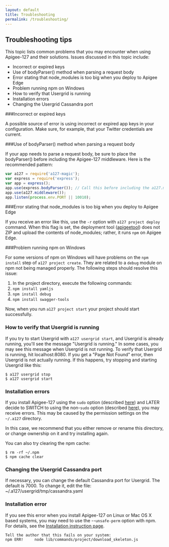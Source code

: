 ```yaml
---
layout: default
title: Troubleshooting
permalink: /troubleshooting/
---
```


## Troubleshooting tips

This topic lists common problems that you may encounter when using Apigee-127 and their solutions. Issues discussed in this topic include:

* Incorrect or expired keys
* Use of bodyParser() method when parsing a request body
* Error stating that node_modules is too big when you deploy to Apigee Edge
* Problem running npm on Windows
* How to verify that Usergrid is running
* Installation errors
* Changing the Usergrid Cassandra port

###Incorrect or expired keys

A possible source of error is using incorrect or expired app keys in your configuration. Make sure, for example, that your Twitter credentials are current.

###Use of bodyParser() method when parsing a request body

If your app needs to parse a request body, be sure to place the bodyParser() before including the Apigee-127 middleware. Here is the recommended pattern:

```javascript
var a127 = require('a127-magic');
var express = require('express');
var app = express();
app.use(express.bodyParser()); // Call this before including the a127.middleware()
app.use(a127.middleware());
app.listen(process.env.PORT || 10010);
```

###Error stating that node_modules is too big when you deploy to Apigee Edge

If you receive an error like this, use the `-r` option with `a127 project deploy` command. When this flag is set, the deployment tool ([apigeetool](https://www.npmjs.org/package/apigeetool)) does not ZIP and upload the contents of node_modules; rather, it runs `npm` on Apigee Edge.

###Problem running npm on Windows

For some versions of npm on Windows will have problems on the `npm install` step of `a127 project create`.  They are related to a `debug` module on npm not being managed properly.  The following steps should resolve this issue:

1. In the project directory, execute the following commands:
  1. `npm install yamljs`
  2. `npm install debug`
  3. `npm install swagger-tools`

Now, when you run `a127 project start` your project should start successfully.

### How to verify that Usergrid is running

If you try to start Usergrid with `a127 usergrid start`, and Usergrid is already running, you'll see the message "Usergrid is running." In some cases, you may see this message when Usergrid is not running. To verify that Usergrid is running, hit localhost:8080. If you get a "Page Not Found" error, then Usergrid is not actually running. If this happens, try stopping and starting Usergrid like this:

    $ a127 usergrid stop
    $ a127 usergrid start

### Installation errors

If you install Apigee-127 using the `sudo` option (described [here](https://github.com/apigee-127/a127-documentation/wiki/Installation)) and LATER decide to SWITCH to using the non-`sudo` option (described [here](https://github.com/apigee-127/a127-documentation/wiki/npm-Configuration-for-Mac-and-Linux)), you may receive errors. This may be caused by the permission settings on the `~/.a127` directory.

In this case, we recommend that you either remove or rename this directory, or change ownership on it and try installing again.

You can also try clearing the npm cache:

    $ rm -rf ~/.npm
    $ npm cache clear

### Changing the Usergrid Cassandra port

If necessary, you can change the default Cassandra port for Usergrid. The default is 7000. To change it, edit the file: ~/.a127/usergrid/tmp/cassandra.yaml

### Installation error

If you see this error when you install Apigee-127 on Linux or Mac OS X based systems, you may need to use the --`unsafe-perm` option with npm. For details, see the [Installation instruction page](https://github.com/apigee-127/a127-documentation/wiki/Installation).

    Tell the author that this fails on your system:
    npm ERR!     node lib/commands/project/download_skeleton.js

